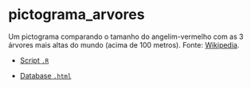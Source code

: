 # pictograma_arvores

Um pictograma comparando o tamanho do angelim-vermelho com as 3 árvores mais altas do mundo (acima de 100 metros). Fonte: [Wikipedia](https://en.wikipedia.org/wiki/List_of_tallest_trees).

- [Script `.R`]()

- [Database `.html`]()

<img src="">
